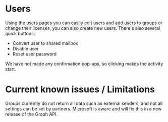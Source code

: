 # Users

Using the users pages you can easily edit users and add users to groups or change their licenses, you can also create new users. There's also several quick buttons;

- Convert user to shared mailbox
- Disable user
- Reset user password

We have not made any confirmation pop-ups, so clicking makes the activity start.
# Current known issues / Limitations

Groups currently do not return all data such as external senders, and not all settings can be set by partners. Microsoft is aware and will fix this in a new release of the Graph API.
